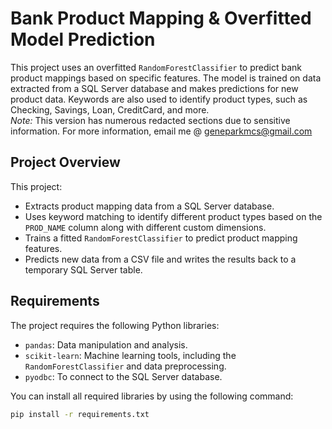 # Bank Product Mapping & Overfitted Model Prediction

This project uses an overfitted `RandomForestClassifier` to predict bank product mappings based on specific features. The model is trained on data extracted from a SQL Server database and makes predictions for new product data. Keywords are also used to identify product types, such as Checking, Savings, Loan, CreditCard, and more.  
_Note:_ This version has numerous redacted sections due to sensitive information. For more information, email me @ geneparkmcs@gmail.com  

## Project Overview

This project:
- Extracts product mapping data from a SQL Server database.
- Uses keyword matching to identify different product types based on the `PROD_NAME` column along with different custom dimensions.
- Trains a fitted `RandomForestClassifier` to predict product mapping features.
- Predicts new data from a CSV file and writes the results back to a temporary SQL Server table.

## Requirements

The project requires the following Python libraries:

- `pandas`: Data manipulation and analysis.
- `scikit-learn`: Machine learning tools, including the `RandomForestClassifier` and data preprocessing.
- `pyodbc`: To connect to the SQL Server database.  

You can install all required libraries by using the following command:

```bash
pip install -r requirements.txt
